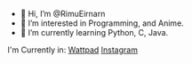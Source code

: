 - 👋 Hi, I’m @RimuEirnarn
- 👀 I’m interested in Programming, and Anime.
- 🌱 I’m currently learning Python, C, Java.

I'm Currently in:
[Wattpad](https://wattpad.com/RimuEirnarn)
[Instagram](https://instagram.com/rimu_eirnarn)

<!---
RimuEirnarn/RimuEirnarn is a ✨ special ✨ repository because its `README.md` (this file) appears on your GitHub profile.
You can click the Preview link to take a look at your changes.
--->
